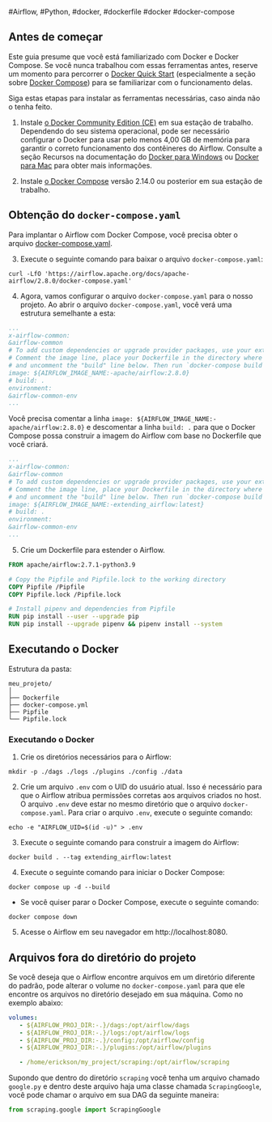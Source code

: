 #Airflow, #Python, #docker, #dockerfile #docker #docker-compose 

## Antes de começar

Este guia presume que você está familiarizado com Docker e Docker Compose. Se você nunca trabalhou com essas ferramentas antes, reserve um momento para percorrer o [Docker Quick Start](https://docs.docker.com/get-started/) (especialmente a seção sobre [Docker Compose](https://docs.docker.com/get-started/08_using_compose/)) para se familiarizar com o funcionamento delas.

Siga estas etapas para instalar as ferramentas necessárias, caso ainda não o tenha feito.

1. Instale [o Docker Community Edition (CE)](https://docs.docker.com/engine/installation/) em sua estação de trabalho. Dependendo do seu sistema operacional, pode ser necessário configurar o Docker para usar pelo menos 4,00 GB de memória para garantir o correto funcionamento dos contêineres do Airflow. Consulte a seção Recursos na documentação do [Docker para Windows](https://docs.docker.com/docker-for-windows/#resources) ou [Docker para Mac](https://docs.docker.com/docker-for-mac/#resources) para obter mais informações.

2. Instale [o Docker Compose](https://docs.docker.com/compose/install/) versão 2.14.0 ou posterior em sua estação de trabalho.

## Obtenção do `docker-compose.yaml`

Para implantar o Airflow com Docker Compose, você precisa obter o arquivo [docker-compose.yaml](https://airflow.apache.org/docs/apache-airflow/2.8.0/docker-compose.yaml?_x_tr_sl=auto&_x_tr_tl=en&_x_tr_hl=en-US).

3. Execute o seguinte comando para baixar o arquivo `docker-compose.yaml`:

```shell
curl -LfO 'https://airflow.apache.org/docs/apache-airflow/2.8.0/docker-compose.yaml'
```

4. Agora, vamos configurar o arquivo `docker-compose.yaml` para o nosso projeto.
Ao abrir o arquivo `docker-compose.yaml`, você verá uma estrutura semelhante a esta:

```yaml
...
x-airflow-common:
&airflow-common
# To add custom dependencies or upgrade provider packages, use your extended image.
# Comment the image line, place your Dockerfile in the directory where you placed the docker-compose.yaml
# and uncomment the "build" line below. Then run `docker-compose build` to build the images.
image: ${AIRFLOW_IMAGE_NAME:-apache/airflow:2.8.0}
# build: .
environment:
&airflow-common-env
...
```

Você precisa comentar a linha `image: ${AIRFLOW_IMAGE_NAME:-apache/airflow:2.8.0}` e descomentar a linha `build: .` para que o Docker Compose possa construir a imagem do Airflow com base no Dockerfile que você criará.

```yaml
...
x-airflow-common:
&airflow-common
# To add custom dependencies or upgrade provider packages, use your extended image.
# Comment the image line, place your Dockerfile in the directory where you placed the docker-compose.yaml
# and uncomment the "build" line below. Then run `docker-compose build` to build the images.
image: ${AIRFLOW_IMAGE_NAME:-extending_airflow:latest}
# build: .
environment:
&airflow-common-env
...
```

5. Crie um Dockerfile para estender o Airflow.

```dockerfile
FROM apache/airflow:2.7.1-python3.9

# Copy the Pipfile and Pipfile.lock to the working directory
COPY Pipfile /Pipfile
COPY Pipfile.lock /Pipfile.lock

# Install pipenv and dependencies from Pipfile
RUN pip install --user --upgrade pip
RUN pip install --upgrade pipenv && pipenv install --system
```

## Executando o Docker

Estrutura da pasta:

```plaintext
meu_projeto/
│
├── Dockerfile
├── docker-compose.yml
├── Pipfile
└── Pipfile.lock
```

### Executando o Docker

1. Crie os diretórios necessários para o Airflow:

```shell
mkdir -p ./dags ./logs ./plugins ./config ./data
```

2. Crie um arquivo `.env` com o UID do usuário atual. Isso é necessário para que o Airflow atribua permissões corretas aos arquivos criados no host. O arquivo `.env` deve estar no mesmo diretório que o arquivo `docker-compose.yaml`. Para criar o arquivo `.env`, execute o seguinte comando:

```shell
echo -e "AIRFLOW_UID=$(id -u)" > .env
```

3. Execute o seguinte comando para construir a imagem do Airflow:

```shell
docker build . --tag extending_airflow:latest
```

4. Execute o seguinte comando para iniciar o Docker Compose:

```shell
docker compose up -d --build
```

- Se você quiser parar o Docker Compose, execute o seguinte comando:

```shell
docker compose down
```

5. Acesse o Airflow em seu navegador em http://localhost:8080.

## Arquivos fora do diretório do projeto

Se você deseja que o Airflow encontre arquivos em um diretório diferente do padrão, pode alterar o volume no `docker-compose.yaml` para que ele encontre os arquivos no diretório desejado em sua máquina. Como no exemplo abaixo:

```yaml
volumes:
   - ${AIRFLOW_PROJ_DIR:-.}/dags:/opt/airflow/dags
   - ${AIRFLOW_PROJ_DIR:-.}/logs:/opt/airflow/logs
   - ${AIRFLOW_PROJ_DIR:-.}/config:/opt/airflow/config
   - ${AIRFLOW_PROJ_DIR:-.}/plugins:/opt/airflow/plugins

   - /home/erickson/my_project/scraping:/opt/airflow/scraping
```

Supondo que dentro do diretório `scraping` você tenha um arquivo chamado `google.py` e dentro deste arquivo haja uma classe chamada `ScrapingGoogle`, você pode chamar o arquivo em sua DAG da seguinte maneira:

```python
from scraping.google import ScrapingGoogle
```